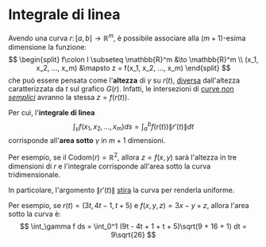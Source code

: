 # Integrale di linea

Avendo una curva $r\colon [a, b] \to \mathbb{R}^m$, è possibile associare alla $(m+1)$-esima dimensione la funzione:
$$
\begin{split}
f\colon I \subseteq \mathbb{R}^m &\to \mathbb{R}^m \\
(x_1, x_2, ..., x_m) &\mapsto z = f(x_1, x_2, ..., x_m)
\end{split}
$$
che può essere pensata come l'**altezza** di $\gamma$ su $r(t)$, [diversa](../README.md) dall'altezza caratterizzata da $t$ sul grafico $G(r)$.
Infatti, le intersezioni di [curve _non semplici_](../02/README.md) avranno la stessa $z = f(r(t))$.

Per cui, l'**integrale di linea**
$$
\int_\gamma f(x_1, x_2, ..., x_m) ds = \int_a^b f(r(t)) \|r'(t)\| dt
$$
corrisponde all'**area sotto** $\gamma$ in $m+1$ dimensioni.

Per esempio, se il $\mathrm{Codom}(r) = \mathbb{R}^2$, allora $z = f(x, y)$ sarà l'altezza in tre dimensioni di $r$ e l'integrale corrisponde all'area sotto la curva tridimensionale.

In particolare, l'argomento $\|r'(t)\|$ [stira](https://it.wikipedia.org/wiki/Integrale_di_linea_di_prima_specie#/media/File:Line_integral_of_scalar_field.gif) la curva per renderla uniforme.

Per esempio, se $r(t) = (3t, 4t - 1, t + 5)$ e $f(x, y, z) = 3x - y + z$, allora l'area sotto la curva è:
$$
\int_\gamma f ds = \int_0^1 (9t - 4t + 1 + t + 5)\sqrt(9 + 16 + 1) dt = 9\sqrt{26}
$$
